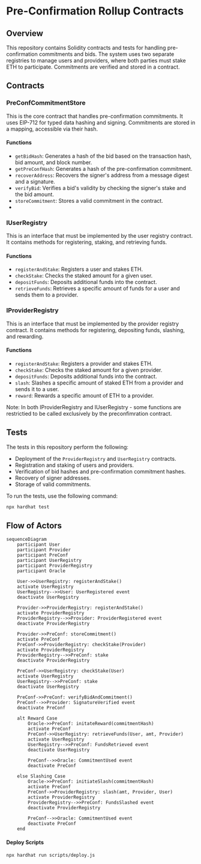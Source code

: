 # Pre-Confirmation Rollup Contracts

## Overview

This repository contains Solidity contracts and tests for handling pre-confirmation commitments and bids. The system uses two separate registries to manage users and providers, where both parties must stake ETH to participate. Commitments are verified and stored in a contract.

## Contracts

### PreConfCommitmentStore

This is the core contract that handles pre-confirmation commitments. It uses EIP-712 for typed data hashing and signing. Commitments are stored in a mapping, accessible via their hash.

#### Functions

- `getBidHash`: Generates a hash of the bid based on the transaction hash, bid amount, and block number.
- `getPreConfHash`: Generates a hash of the pre-confirmation commitment.
- `recoverAddress`: Recovers the signer's address from a message digest and a signature.
- `verifyBid`: Verifies a bid's validity by checking the signer's stake and the bid amount.
- `storeCommitment`: Stores a valid commitment in the contract.
-

### IUserRegistry

This is an interface that must be implemented by the user registry contract. It contains methods for registering, staking, and retrieving funds.

#### Functions

- `registerAndStake`: Registers a user and stakes ETH.
- `checkStake`: Checks the staked amount for a given user.
- `depositFunds`: Deposits additional funds into the contract.
- `retrieveFunds`: Retrieves a specific amount of funds for a user and sends them to a provider.

### IProviderRegistry

This is an interface that must be implemented by the provider registry contract. It contains methods for registering, depositing funds, slashing, and rewarding.

#### Functions

- `registerAndStake`: Registers a provider and stakes ETH.
- `checkStake`: Checks the staked amount for a given provider.
- `depositFunds`: Deposits additional funds into the contract.
- `slash`: Slashes a specific amount of staked ETH from a provider and sends it to a user.
- `reward`: Rewards a specific amount of ETH to a provider.

Note: In both IProviderRegistry and IUserRegistry - some functions are restrictied to be called exclusively by the preconfimration contract.

## Tests

The tests in this repository perform the following:

- Deployment of the `ProviderRegistry` and `UserRegistry` contracts.
- Registration and staking of users and providers.
- Verification of bid hashes and pre-confirmation commitment hashes.
- Recovery of signer addresses.
- Storage of valid commitments.

To run the tests, use the following command:

```bash
npx hardhat test
```

## Flow of Actors

```mermaid
sequenceDiagram
    participant User
    participant Provider
    participant PreConf
    participant UserRegistry
    participant ProviderRegistry
    participant Oracle

    User->>UserRegistry: registerAndStake()
    activate UserRegistry
    UserRegistry-->>User: UserRegistered event
    deactivate UserRegistry

    Provider->>ProviderRegistry: registerAndStake()
    activate ProviderRegistry
    ProviderRegistry-->>Provider: ProviderRegistered event
    deactivate ProviderRegistry

    Provider->>PreConf: storeCommitment()
    activate PreConf
    PreConf->>ProviderRegistry: checkStake(Provider)
    activate ProviderRegistry
    ProviderRegistry-->>PreConf: stake
    deactivate ProviderRegistry

    PreConf->>UserRegistry: checkStake(User)
    activate UserRegistry
    UserRegistry-->>PreConf: stake
    deactivate UserRegistry

    PreConf->>PreConf: verifyBidAndCommitment()
    PreConf-->>Provider: SignatureVerified event
    deactivate PreConf

    alt Reward Case
        Oracle->>PreConf: initateReward(commitmentHash)
        activate PreConf
        PreConf->>UserRegistry: retrieveFunds(User, amt, Provider)
        activate UserRegistry
        UserRegistry-->>PreConf: FundsRetrieved event
        deactivate UserRegistry

        PreConf-->>Oracle: CommitmentUsed event
        deactivate PreConf

    else Slashing Case
        Oracle->>PreConf: initiateSlash(commitmentHash)
        activate PreConf
        PreConf->>ProviderRegistry: slash(amt, Provider, User)
        activate ProviderRegistry
        ProviderRegistry-->>PreConf: FundsSlashed event
        deactivate ProviderRegistry

        PreConf-->>Oracle: CommitmentUsed event
        deactivate PreConf
    end

```

#### Deploy Scripts

```
npx hardhat run scripts/deploy.js
```
